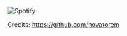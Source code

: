 ![Spotify](https://now-playing-pqytlme7u-diabolicwitch.vercel.app/api/spotify?background_color=0d1117&border_color=ffffff)


Credits: https://github.com/novatorem